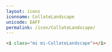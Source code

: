 ```yaml
---
layout: icons
iconname: CollateLandscape
unicode: EAFF
permalink: /icon/CollateLandscape/
---
```


``` html
<i class="mi mi-CollateLandscape"></i>
```
